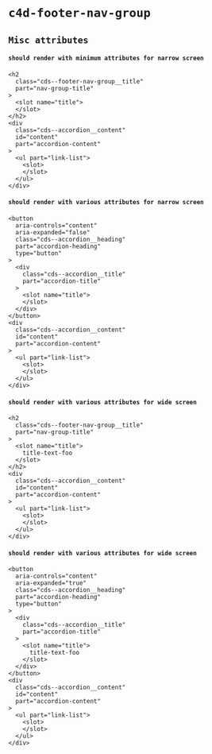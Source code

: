 # `c4d-footer-nav-group`

## `Misc attributes`

####   `should render with minimum attributes for narrow screen`

```
<h2
  class="cds--footer-nav-group__title"
  part="nav-group-title"
>
  <slot name="title">
  </slot>
</h2>
<div
  class="cds--accordion__content"
  id="content"
  part="accordion-content"
>
  <ul part="link-list">
    <slot>
    </slot>
  </ul>
</div>

```

####   `should render with various attributes for narrow screen`

```
<button
  aria-controls="content"
  aria-expanded="false"
  class="cds--accordion__heading"
  part="accordion-heading"
  type="button"
>
  <div
    class="cds--accordion__title"
    part="accordion-title"
  >
    <slot name="title">
    </slot>
  </div>
</button>
<div
  class="cds--accordion__content"
  id="content"
  part="accordion-content"
>
  <ul part="link-list">
    <slot>
    </slot>
  </ul>
</div>

```

####   `should render with various attributes for wide screen`

```
<h2
  class="cds--footer-nav-group__title"
  part="nav-group-title"
>
  <slot name="title">
    title-text-foo
  </slot>
</h2>
<div
  class="cds--accordion__content"
  id="content"
  part="accordion-content"
>
  <ul part="link-list">
    <slot>
    </slot>
  </ul>
</div>

```

####   `should render with various attributes for wide screen`

```
<button
  aria-controls="content"
  aria-expanded="true"
  class="cds--accordion__heading"
  part="accordion-heading"
  type="button"
>
  <div
    class="cds--accordion__title"
    part="accordion-title"
  >
    <slot name="title">
      title-text-foo
    </slot>
  </div>
</button>
<div
  class="cds--accordion__content"
  id="content"
  part="accordion-content"
>
  <ul part="link-list">
    <slot>
    </slot>
  </ul>
</div>

```

